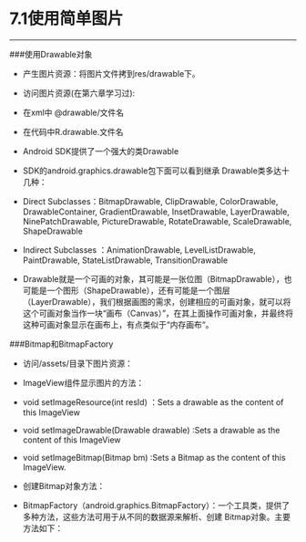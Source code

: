 # 7.1使用简单图片
---

###使用Drawable对象
* 产生图片资源：将图片文件拷到res/drawable下。
* 访问图片资源(在第六章学习过):
 * 在xml中  @drawable/文件名
 * 在代码中R.drawable.文件名
* Android SDK提供了一个强大的类Drawable
* SDK的android.graphics.drawable包下面可以看到继承 Drawable类多达十几种：
 * Direct Subclasses：BitmapDrawable, ClipDrawable, ColorDrawable, DrawableContainer, GradientDrawable, InsetDrawable, LayerDrawable, NinePatchDrawable, PictureDrawable, RotateDrawable, ScaleDrawable, ShapeDrawable 
 * Indirect Subclasses ：AnimationDrawable, LevelListDrawable, PaintDrawable, StateListDrawable, TransitionDrawable

* Drawable就是一个可画的对象，其可能是一张位图（BitmapDrawable），也可能是一个图形（ShapeDrawable），还有可能是一个图层（LayerDrawable），我们根据画图的需求，创建相应的可画对象，就可以将这个可画对象当作一块“画布（Canvas）”，在其上面操作可画对象，并最终将这种可画对象显示在画布上，有点类似于“内存画布“。

###Bitmap和BitmapFactory
* 访问/assets/目录下图片资源：
* ImageView组件显示图片的方法：
 * void setImageResource(int resId) ：Sets a drawable as the content of this ImageView
 * void setImageDrawable(Drawable drawable) :Sets a drawable as the content of this ImageView
 * void setImageBitmap(Bitmap bm) :Sets a Bitmap as the content of this ImageView.

* 创建Bitmap对象方法：
 * BitmapFactory（android.graphics.BitmapFactory）：一个工具类，提供了多种方法，这些方法可用于从不同的数据源来解析、创建 Bitmap对象。主要方法如下：

 

 









